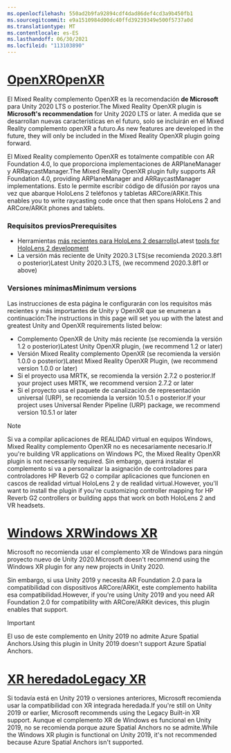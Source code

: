 ```yaml
---
ms.openlocfilehash: 550ad2b9fa92894cdf4dad86def4cd3a9b450fb1
ms.sourcegitcommit: e9a1510984d00dc40ffd39239349e500f5737a0d
ms.translationtype: MT
ms.contentlocale: es-ES
ms.lasthandoff: 06/30/2021
ms.locfileid: "113103890"
---
```

# <a name="openxr"></a>[<span data-ttu-id="ef5b2-101">OpenXR</span><span class="sxs-lookup"><span data-stu-id="ef5b2-101">OpenXR</span></span>](#tab/openxr)

<span data-ttu-id="ef5b2-102">El Mixed Reality complemento OpenXR es la recomendación **de Microsoft** para Unity 2020 LTS o posterior.</span><span class="sxs-lookup"><span data-stu-id="ef5b2-102">The Mixed Reality OpenXR plugin is **Microsoft's recommendation** for Unity 2020 LTS or later.</span></span> <span data-ttu-id="ef5b2-103">A medida que se desarrollan nuevas características en el futuro, solo se incluirán en el Mixed Reality complemento openXR a futuro.</span><span class="sxs-lookup"><span data-stu-id="ef5b2-103">As new features are developed in the future, they will only be included in the Mixed Reality OpenXR plugin going forward.</span></span>

<span data-ttu-id="ef5b2-104">El Mixed Reality complemento OpenXR es totalmente compatible con AR Foundation 4.0, lo que proporciona implementaciones de ARPlaneManager y ARRaycastManager.</span><span class="sxs-lookup"><span data-stu-id="ef5b2-104">The Mixed Reality OpenXR plugin fully supports AR Foundation 4.0, providing ARPlaneManager and ARRaycastManager implementations.</span></span> <span data-ttu-id="ef5b2-105">Esto le permite escribir código de difusión por rayos una vez que abarque HoloLens 2 teléfonos y tabletas ARCore/ARKit.</span><span class="sxs-lookup"><span data-stu-id="ef5b2-105">This enables you to write raycasting code once that then spans HoloLens 2 and ARCore/ARKit phones and tablets.</span></span>

### <a name="prerequisites"></a><span data-ttu-id="ef5b2-106">Requisitos previos</span><span class="sxs-lookup"><span data-stu-id="ef5b2-106">Prerequisites</span></span> 

* <span data-ttu-id="ef5b2-107">Herramientas [más recientes para HoloLens 2 desarrollo](../../../install-the-tools.md?tabs=unity#installation-checklist)</span><span class="sxs-lookup"><span data-stu-id="ef5b2-107">Latest [tools for HoloLens 2 development](../../../install-the-tools.md?tabs=unity#installation-checklist)</span></span>
* <span data-ttu-id="ef5b2-108">La versión más reciente de Unity 2020.3 LTS(se recomienda 2020.3.8f1 o posterior)</span><span class="sxs-lookup"><span data-stu-id="ef5b2-108">Latest Unity 2020.3 LTS, (we recommend 2020.3.8f1 or above)</span></span>

### <a name="minimum-versions"></a><span data-ttu-id="ef5b2-109">Versiones mínimas</span><span class="sxs-lookup"><span data-stu-id="ef5b2-109">Minimum versions</span></span>

<span data-ttu-id="ef5b2-110">Las instrucciones de esta página le configurarán con los requisitos más recientes y más importantes de Unity y OpenXR que se enumeran a continuación:</span><span class="sxs-lookup"><span data-stu-id="ef5b2-110">The instructions in this page will set you up with the latest and greatest Unity and OpenXR requirements listed below:</span></span>

* <span data-ttu-id="ef5b2-111">Complemento OpenXR de Unity más reciente (se recomienda la versión 1.2 o posterior)</span><span class="sxs-lookup"><span data-stu-id="ef5b2-111">Latest Unity OpenXR plugin, (we recommend 1.2 or later)</span></span>
* <span data-ttu-id="ef5b2-112">Versión Mixed Reality complemento OpenXR (se recomienda la versión 1.0.0 o posterior)</span><span class="sxs-lookup"><span data-stu-id="ef5b2-112">Latest Mixed Reality OpenXR Plugin, (we recommend version 1.0.0 or later)</span></span>
* <span data-ttu-id="ef5b2-113">Si el proyecto usa MRTK, se recomienda la versión 2.7.2 o posterior.</span><span class="sxs-lookup"><span data-stu-id="ef5b2-113">If your project uses MRTK, we recommend version 2.7.2 or later</span></span>
* <span data-ttu-id="ef5b2-114">Si el proyecto usa el paquete de canalización de representación universal (URP), se recomienda la versión 10.5.1 o posterior.</span><span class="sxs-lookup"><span data-stu-id="ef5b2-114">If your project uses Universal Render Pipeline (URP) package, we recommend version 10.5.1 or later</span></span>

<!-- ![Screenshot of the open xr unity basic sample running on a HoloLens](../../images/openxr-example.png) -->

> [!NOTE]
> <span data-ttu-id="ef5b2-115">Si va a compilar aplicaciones de REALIDAD virtual en equipos Windows, Mixed Reality complemento OpenXR no es necesariamente necesario.</span><span class="sxs-lookup"><span data-stu-id="ef5b2-115">If you're building VR applications on Windows PC, the Mixed Reality OpenXR plugin is not necessarily required.</span></span> <span data-ttu-id="ef5b2-116">Sin embargo, querrá instalar el complemento si va a personalizar la asignación de controladores para controladores HP Reverb G2 o compilar aplicaciones que funcionen en cascos de realidad virtual HoloLens 2 y de realidad virtual.</span><span class="sxs-lookup"><span data-stu-id="ef5b2-116">However, you'll want to install the plugin if you're customizing controller mapping for HP Reverb G2 controllers or building apps that work on both HoloLens 2 and VR headsets.</span></span>

# <a name="windows-xr"></a>[<span data-ttu-id="ef5b2-117">Windows XR</span><span class="sxs-lookup"><span data-stu-id="ef5b2-117">Windows XR</span></span>](#tab/windowsxr)

<span data-ttu-id="ef5b2-118">Microsoft no recomienda usar el complemento XR de Windows para ningún proyecto nuevo de Unity 2020.</span><span class="sxs-lookup"><span data-stu-id="ef5b2-118">Microsoft doesn't recommend using the Windows XR plugin for any new projects in Unity 2020.</span></span>

<span data-ttu-id="ef5b2-119">Sin embargo, si usa Unity 2019 y necesita AR Foundation 2.0 para la compatibilidad con dispositivos ARCore/ARKit, este complemento habilita esa compatibilidad.</span><span class="sxs-lookup"><span data-stu-id="ef5b2-119">However, if you're using Unity 2019 and you need AR Foundation 2.0 for compatibility with ARCore/ARKit devices, this plugin enables that support.</span></span>

> [!IMPORTANT]
> <span data-ttu-id="ef5b2-120">El uso de este complemento en Unity 2019 no admite Azure Spatial Anchors.</span><span class="sxs-lookup"><span data-stu-id="ef5b2-120">Using this plugin in Unity 2019 doesn't support Azure Spatial Anchors.</span></span> 

# <a name="legacy-xr"></a>[<span data-ttu-id="ef5b2-121">XR heredado</span><span class="sxs-lookup"><span data-stu-id="ef5b2-121">Legacy XR</span></span>](#tab/legacy)

<span data-ttu-id="ef5b2-122">Si todavía está en Unity 2019 o versiones anteriores, Microsoft recomienda usar la compatibilidad con XR integrada heredada.</span><span class="sxs-lookup"><span data-stu-id="ef5b2-122">If you're still on Unity 2019 or earlier, Microsoft recommends using the Legacy Built-in XR support.</span></span> <span data-ttu-id="ef5b2-123">Aunque el complemento XR de Windows es funcional en Unity 2019, no se recomienda porque azure Spatial Anchors no se admite.</span><span class="sxs-lookup"><span data-stu-id="ef5b2-123">While the Windows XR plugin is functional on Unity 2019, it's not recommended because Azure Spatial Anchors isn't supported.</span></span>